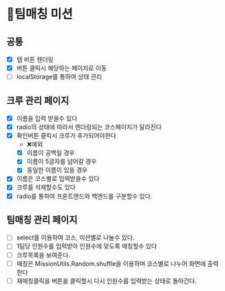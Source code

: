 # 🥤팀매칭 미션

## 공통
  - [x] 탭 버튼 렌더링
  - [x] 버튼 클릭시 해당하는 페이지로 이동
  - [ ] localStorage를 통하여 상태 관리

## 크루 관리 페이지
  - [x] 이름을 입력 받을수 있다
  - [x] radio의 상태에 따라서 렌더링되는 코스페이지가 달라진다
  - [x] 확인버튼 클릭시 크루가 추가되어야한다
    - ❌예외
    - [x] 이름이 공백일 경우
    - [x] 이름이 5글자를 넘어갈 경우
    - [x] 동일한 이름이 있을 경우
  - [x] 이름은 코스별로 입력받을수 있다 
  - [x] 크루를 삭제할수도 있다
  - [x] radio를 통하여 프론트엔드와 백엔드를 구분할수 있다.

## 팀매칭 관리 페이지
  - [ ] select를 이용하여 코스, 미션별로 나눌수 있다.
  - [ ] 1팀당 인원수를 입력받아 인원수에 맞도록 매칭할수 있다
  - [ ] 크루목록을 보여준다.
  - [ ] 매칭은 MissionUtils.Random.shuffle을 이용하며 코스별로 나누어 화면에 출력한다
  - [ ] 재매칭클릭을 버튼을 클릭할시 다시 인원수를 입력받는 상태로 돌아간다.